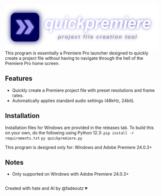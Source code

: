 <img src="assets/banner.png" width="520" height="150">
This program is essentially a Premiere Pro launcher designed to quickly create a project file without having to navigate through the hell of the Premiere Pro home screen.

## Features
- Quickly create a Premiere project file with preset resolutions and frame rates.
- Automatically applies standard audio settings (48kHz, 24bit).

## Installation
Installation files for Windows are provided in the releases tab. To build this on your own, do the following using Python 12.3:
```pip install -r requirements.txt```
``py quickpremiere.py``

This program is designed only for: Windows and Adobe Premiere 24.0.3+

## Notes
- Only supported on Windows with Adobe Premiere 24.0.3+
##
Created with hate and AI by @fadeoutz 💔
